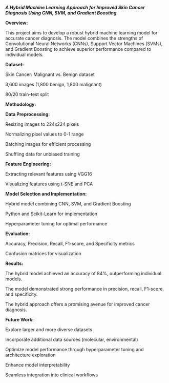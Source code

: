 ___A Hybrid Machine Learning Approach for Improved Skin Cancer Diagnosis Using CNN, SVM, and Gradient Boosting___

__Overview:__

This project aims to develop a robust hybrid machine learning model for accurate cancer diagnosis. The model combines the strengths of Convolutional Neural Networks (CNNs), Support Vector Machines (SVMs), and Gradient Boosting to achieve superior performance compared to individual models.

__Dataset:__

Skin Cancer: Malignant vs. Benign dataset

3,600 images (1,800 benign, 1,800 malignant)

80/20 train-test split

__Methodology:__

__Data Preprocessing:__

Resizing images to 224x224 pixels

Normalizing pixel values to 0-1 range

Batching images for efficient processing

Shuffling data for unbiased training

__Feature Engineering:__

Extracting relevant features using VGG16

Visualizing features using t-SNE and PCA

__Model Selection and Implementation:__

Hybrid model combining CNN, SVM, and Gradient Boosting

Python and Scikit-Learn for implementation

Hyperparameter tuning for optimal performance

__Evaluation:__

Accuracy, Precision, Recall, F1-score, and Specificity metrics

Confusion matrices for visualization

__Results:__

The hybrid model achieved an accuracy of 84%, outperforming individual models.

The model demonstrated strong performance in precision, recall, F1-score, and specificity.

The hybrid approach offers a promising avenue for improved cancer diagnosis.

__Future Work:__

Explore larger and more diverse datasets

Incorporate additional data sources (molecular, environmental)

Optimize model performance through hyperparameter tuning and architecture exploration

Enhance model interpretability

Seamless integration into clinical workflows
